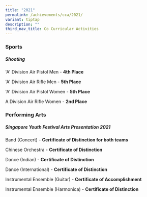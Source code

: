 ```yaml
---
title: "2021"
permalink: /achievements/cca/2021/
variant: tiptap
description: ""
third_nav_title: Co Curricular Activities
---
```

<h3>Sports</h3>
<h5>Shooting</h5>
<p>'A' Division Air Pistol Men -&nbsp;<strong>4th Place</strong>
</p>
<p>'A' Division Air Rifle Men -&nbsp;<strong>5th Place</strong>
</p>
<p>'A' Division Air Pistol Women -&nbsp;<strong>5th Place</strong>
</p>
<p>A Division Air Rifle Women -&nbsp;<strong>2nd Place</strong>
</p>
<h3>Performing Arts</h3>
<h5>Singapore Youth Festival Arts Presentation 2021</h5>
<p>Band (Concert) -&nbsp;<strong>Certificate of Distinction for both teams</strong>
</p>
<p>Chinese Orchestra -&nbsp;<strong>Certificate of Distinction</strong>
</p>
<p>Dance (Indian) -&nbsp;<strong>Certificate of Distinction</strong>
</p>
<p>Dance (International) -&nbsp;<strong>Certificate of Distinction</strong>
</p>
<p>Instrumental Ensemble (Guitar) -&nbsp;<strong>Certificate of Accomplishment</strong>
</p>
<p>Instrumental Ensemble (Harmonica) -&nbsp;<strong>Certificate of Distinction</strong>
</p>